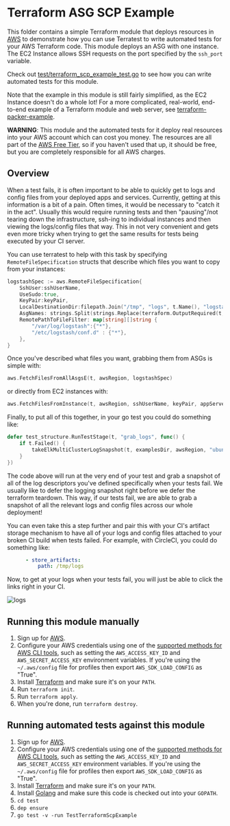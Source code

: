 # Terraform ASG SCP Example

This folder contains a simple Terraform module that deploys resources in [AWS](https://aws.amazon.com/) to demonstrate
how you can use Terratest to write automated tests for your AWS Terraform code. This module deploys an ASG with one instance.
The EC2 Instance allows SSH requests on the port specified by the `ssh_port` variable. 

Check out [test/terraform_scp_example_test.go](https://github.com/terraform-modules-krish/terratest/blob/v0.13.8/test/terraform_scp_example_test.go) to see how you can write
automated tests for this module.

Note that the example in this module is still fairly simplified, as the EC2 Instance doesn't do a whole lot! For a more
complicated, real-world, end-to-end example of a Terraform module and web server, see
[terraform-packer-example](https://github.com/terraform-modules-krish/terratest/blob/v0.13.8/examples/terraform-packer-example).

**WARNING**: This module and the automated tests for it deploy real resources into your AWS account which can cost you
money. The resources are all part of the [AWS Free Tier](https://aws.amazon.com/free/), so if you haven't used that up,
it should be free, but you are completely responsible for all AWS charges.

## Overview 

When a test fails, it is often important to be able to quickly get to logs and config files from your deployed apps and services. Currently, getting at this information is a bit of a pain. Often times, it would be necessary to "catch it in the act". Usually this would require running tests and then "pausing"/not tearing down the infrastructure, ssh-ing to individual instances and then viewing the logs/config files that way. This in not very convenient and gets even more tricky when trying to get the same results for tests being executed by your CI server.

You can use terratest to help with this task by specifying `RemoteFileSpecification` structs that describe which files you want to copy from your instances:

```go
logstashSpec := aws.RemoteFileSpecification{
	SshUser:sshUserName,
	UseSudo:true,
	KeyPair:keyPair,
	LocalDestinationDir:filepath.Join("/tmp", "logs", t.Name(), "logstash"),
	AsgNames: strings.Split(strings.Replace(terraform.OutputRequired(t, terraformOptions, "logstash_server_asg_names"), "\n", "", -1), ","),
	RemotePathToFileFilter: map[string][]string {
		"/var/log/logstash":{"*"},
		"/etc/logstash/conf.d" : {"*"},
	},
}
```

Once you've described what files you want, grabbing them from ASGs is simple with:
```go
aws.FetchFilesFromAllAsgsE(t, awsRegion, logstashSpec)
```

or directly from EC2 instances with:
```go
aws.FetchFilesFromInstance(t, awsRegion, sshUserName, keyPair, appServerInstanceId, true, appServerConfig, filepath.Join("/tmp", "logs", t.Name(), "app_server"), []string{"*.yml", "caFile", "*.key", "*.pem"})
```

Finally, to put all of this together, in your go test you could do something like:

```go
defer test_structure.RunTestStage(t, "grab_logs", func() {
	if t.Failed() {
		takeElkMultiClusterLogSnapshot(t, examplesDir, awsRegion, "ubuntu")
	}
})
```

The code above will run at the very end of your test and grab a snapshot of all of the log descriptors you've defined specifically when your tests fail. We usually like to defer the logging snapshot right before we defer the terraform teardown. This way, if our tests fail, we are able to grab a snapshot of all the relevant logs and config files across our whole deployment!

You can even take this a step further and pair this with your CI's artifact storage mechanism to have all of your logs and config files attached to your broken CI build when tests failed. For example, with CircleCI, you could do something like:

```yml
      - store_artifacts:
          path: /tmp/logs
```

Now, to get at your logs when your tests fail, you will just be able to click the links right in your CI.

![logs](https://user-images.githubusercontent.com/34349331/46639252-086e0a00-cb33-11e8-8dd2-9be73ca2af56.gif)

## Running this module manually

1. Sign up for [AWS](https://aws.amazon.com/).
1. Configure your AWS credentials using one of the [supported methods for AWS CLI
   tools](https://docs.aws.amazon.com/cli/latest/userguide/cli-chap-getting-started.html), such as setting the
   `AWS_ACCESS_KEY_ID` and `AWS_SECRET_ACCESS_KEY` environment variables. If you're using the `~/.aws/config` file for profiles then export `AWS_SDK_LOAD_CONFIG` as "True".
1. Install [Terraform](https://www.terraform.io/) and make sure it's on your `PATH`.
1. Run `terraform init`.
1. Run `terraform apply`.
1. When you're done, run `terraform destroy`.




## Running automated tests against this module

1. Sign up for [AWS](https://aws.amazon.com/).
1. Configure your AWS credentials using one of the [supported methods for AWS CLI
   tools](https://docs.aws.amazon.com/cli/latest/userguide/cli-chap-getting-started.html), such as setting the
   `AWS_ACCESS_KEY_ID` and `AWS_SECRET_ACCESS_KEY` environment variables. If you're using the `~/.aws/config` file for profiles then export `AWS_SDK_LOAD_CONFIG` as "True".
1. Install [Terraform](https://www.terraform.io/) and make sure it's on your `PATH`.
1. Install [Golang](https://golang.org/) and make sure this code is checked out into your `GOPATH`.
1. `cd test`
1. `dep ensure`
1. `go test -v -run TestTerraformScpExample`

